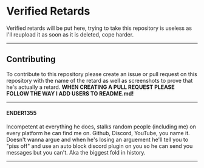 # Verified Retards
Verified retards will be put here, trying to take this repository is useless as I'll reupload it as soon as it is deleted, cope harder.
***
## Contributing
To contribute to this repository please create an issue or pull request on this repository with the name of the retard as well as screenshots to prove that he's actually a retard.
**WHEN CREATING A PULL REQUEST PLEASE FOLLOW THE WAY I ADD USERS TO README.md!**
***
#### ENDER1355
Incompetent at everything he does, stalks random people (including me) on every platform he can find me on. Github, Discord, YouTube, you name it. Doesn't wanna argue and when he's losing an arguement he'll tell you to "piss off" and use an auto block discord plugin on you so he can send you messages but you can't. Aka the biggest fold in history.
***
